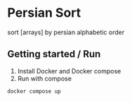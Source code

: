# Persian Sort
sort [arrays] by persian alphabetic order

## Getting started / Run
1. Install Docker and Docker compose
2. Run with compose
```shell
docker compose up
```
